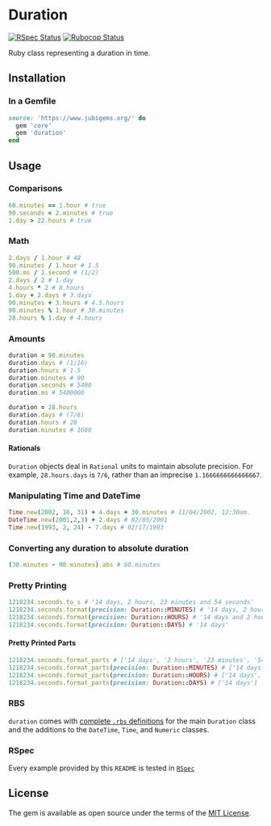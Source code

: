 # Duration

[![RSpec Status](https://github.com/jubishop/duration/workflows/RSpec/badge.svg)](https://github.com/jubishop/duration/actions/workflows/rspec.yml)  [![Rubocop Status](https://github.com/jubishop/duration/workflows/Rubocop/badge.svg)](https://github.com/jubishop/duration/actions/workflows/rubocop.yml)

Ruby class representing a duration in time.

## Installation

### In a Gemfile

```ruby
source: 'https://www.jubigems.org/' do
  gem 'core'
  gem 'duration'
end
```

## Usage

### Comparisons

```ruby
60.minutes == 1.hour # true
90.seconds < 2.minutes # true
1.day > 22.hours # true
```

### Math

```ruby
2.days / 1.hour # 48
90.minutes / 1.hour # 1.5
500.ms / 1.second # (1/2)
2.days / 2 # 1.day
4.hours * 2 # 8.hours
1.day + 2.days # 3.days
90.minutes + 3.hours # 4.5.hours
90.minutes % 1.hour # 30.minutes
28.hours % 1.day # 4.hours
```

### Amounts

```ruby
duration = 90.minutes
duration.days # (1/16)
duration.hours # 1.5
duration.minutes # 90
duration.seconds # 5400
duration.ms # 5400000

duration = 28.hours
duration.days # (7/6)
duration.hours # 28
duration.minutes # 1680
```

#### Rationals

`Duration` objects deal in `Rational` units to maintain absolute precision.  For example, `28.hours.days` is `7/6`, rather than an imprecise `1.1666666666666667`.

### Manipulating Time and DateTime

```ruby
Time.new(2002, 10, 31) + 4.days + 30.minutes # 11/04/2002, 12:30am.
DateTime.new(2001,2,3) + 2.days # 02/05/2001
Time.new(1993, 2, 24) - 7.days # 02/17/1993
```

### Converting any duration to absolute duration

```ruby
(30.minutes - 90.minutes).abs # 60.minutes
```

### Pretty Printing

```ruby
1218234.seconds.to_s # '14 days, 2 hours, 23 minutes and 54 seconds'
1218234.seconds.format(precision: Duration::MINUTES) # '14 days, 2 hours and 23 minutes'
1218234.seconds.format(precision: Duration::HOURS) # '14 days and 2 hours'
1218234.seconds.format(precision: Duration::DAYS) # '14 days'
```

#### Pretty Printed Parts

```ruby
1218234.seconds.format_parts # ['14 days', '2 hours', '23 minutes', '54 seconds']
1218234.seconds.format_parts(precision: Duration::MINUTES) # ['14 days', '2 hours', '23 minutes']
1218234.seconds.format_parts(precision: Duration::HOURS) # ['14 days', '2 hours']
1218234.seconds.format_parts(precision: Duration::DAYS) # ['14 days']
```

### RBS

`duration` comes with [complete `.rbs` definitions](https://github.com/jubishop/duration/tree/master/sig) for the main `Duration` class and the additions to the `DateTime`, `Time`, and `Numeric` classes.

### RSpec

Every example provided by this `README` is tested in [`RSpec`](https://github.com/jubishop/duration/tree/master/spec)

## License

The gem is available as open source under the terms of the [MIT License](https://opensource.org/licenses/MIT).
